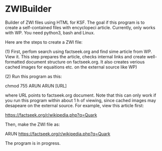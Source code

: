 # ZWIBuilder
Builder of ZWI files using HTML for KSF. The goal if this program is to create a self-contained files with encyclopeci article. Currently, only works with WP.
You need python3, bash and Linux. 

Here are the steps to create a ZWI file:

(1) First, perfom search using factseek.org and find sime article from WP. View it. This step prepares the article, checks internal links and create well-formatted document structure on factseek.org. It also creates verious cached images for equaitions etc. on the external source like WP) 

(2) Run this program as this:

chmod 755 ARUN
ARUN [URL]

where URL points to factseek.org document. Note that this can only work if you run this program within about 1 h of viewing, since cached images may desapeare on the external source. For example, view this article first:

https://factseek.org/r/wikipedia.php?q=Quark

Then, make the ZWI file as:

ARUN https://factseek.org/r/wikipedia.php?q=Quark

The program is in progress.

